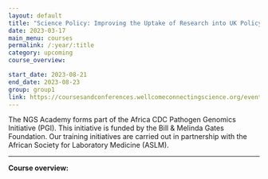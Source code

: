 ```yaml
---
layout: default
title: "Science Policy: Improving the Uptake of Research into UK Policy"
date: 2023-03-17
main_menu: courses
permalink: /:year/:title
category: upcoming
course_overview: 

start_date: 2023-08-21
end_date: 2023-08-23
group: group1
link: https://coursesandconferences.wellcomeconnectingscience.org/event/science-policy-improving-the-uptake-of-research-into-uk-policy-20230821/
---
```

  
<!-- ### SARS-CoV-2 NGS bioinformatics course 2021 -->
The NGS Academy forms part of the Africa CDC Pathogen Genomics Initiative (PGI). This initiative is funded by the Bill & Melinda Gates Foundation. Our training initiatives are carried out in partnership with the African Society for Laboratory Medicine (ASLM).
<hr>

<p align="left"><b >Course overview:</b></p>



